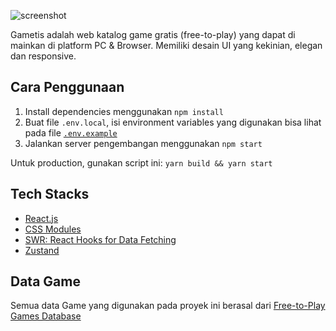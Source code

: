 ![screenshot](https://i.ibb.co/C7hKQrg/home-desktop.png)

Gametis adalah web katalog game gratis (free-to-play) yang dapat di mainkan di platform PC & Browser.
Memiliki desain UI yang kekinian, elegan dan responsive.

## Cara Penggunaan

1. Install dependencies menggunakan `npm install`
2. Buat file `.env.local`, isi environment variables yang digunakan bisa lihat pada file [`.env.example`](./.env.example)
3. Jalankan server pengembangan menggunakan `npm start`

Untuk production, gunakan script ini: `yarn build && yarn start`

## Tech Stacks

- [React.js](https://reactjs.org/)
- [CSS Modules](https://github.com/css-modules/css-modules)
- [SWR: React Hooks for Data Fetching](https://swr.vercel.app/)
- [Zustand](https://github.com/pmndrs/zustand)

## Data Game
Semua data Game yang digunakan pada proyek ini berasal dari [Free-to-Play Games Database](https://rapidapi.com/digiwalls/api/free-to-play-games-database)
